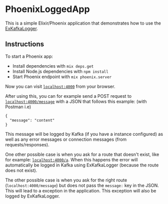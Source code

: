 # PhoenixLoggedApp

This is a simple Elixir/Phoenix application that demonstrates how to use the
[ExKafkaLogger](https://github.com/jeffhsta/exkafkalogger).

## Instructions

To start a Phoenix app:

  * Install dependencies with `mix deps.get`
  * Install Node.js dependencies with `npm install`
  * Start Phoenix endpoint with `mix phoenix.server`

Now you can visit [`localhost:4000`](http://localhost:4000) from your browser.

After using this, you can for example send a POST request to
[`localhost:4000/message`](http://localhost:4000/message) with a JSON that follows
this example: (with Postman i.e)

```
{
  "message": "content"
}
```

This message will be logged by Kafka (if you have a instance configured) as well
as any error messages or connection messages (from requests/responses).

One other possible case is when you ask for a route that doesn't exist, like for
example: [`localhost:4000/a`](http://localhost:4000/a). When this happens the error
will automatically be logged in Kafka using ExKafkaLogger (because the route does
not exist).

The other possible case is when you ask for the right route (`localhost:4000/message`)
but does not pass the `message:` key in the JSON. This will lead to a exception
in the application. This exception will also be logged by ExKafkaLogger.

